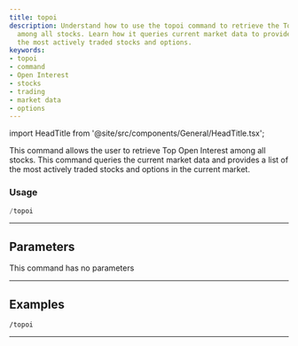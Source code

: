 ```yaml
---
title: topoi
description: Understand how to use the topoi command to retrieve the Top Open Interest
  among all stocks. Learn how it queries current market data to provide a list of
  the most actively traded stocks and options.
keywords:
- topoi
- command
- Open Interest
- stocks
- trading
- market data
- options
---
```


import HeadTitle from '@site/src/components/General/HeadTitle.tsx';

<HeadTitle title="topoi - Options - Telegram - Reference | OpenBB Bot Docs" />

This command allows the user to retrieve Top Open Interest among all stocks. This command queries the current market data and provides a list of the most actively traded stocks and options in the current market.

### Usage

```python wordwrap
/topoi
```

---

## Parameters

This command has no parameters



---

## Examples

```
/topoi
```
---
